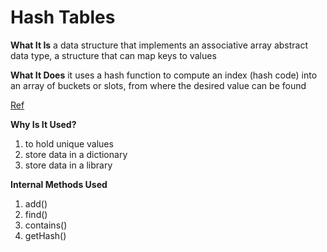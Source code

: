 # Hash Tables

**What It Is**
a data structure that implements an associative array abstract data type, a structure that can map keys to values 

**What It Does**
it uses a hash function to compute an index (hash code) into an array of buckets or slots, from where the desired value can be found

[Ref](https://en.wikipedia.org/wiki/Hash_table)

**Why Is It Used?**
1. to hold unique values
1. store data in a dictionary
1. store data in a library

**Internal Methods Used**
1. add()
1. find()
1. contains()
1. getHash()